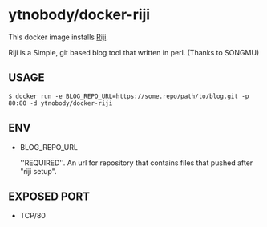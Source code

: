 # ytnobody/docker-riji

This docker image installs [Riji](http://search.cpan.org/~songmu/Riji-0.1.3/lib/Riji.pm). 

Riji is a Simple, git based blog tool that written in perl. (Thanks to SONGMU)

## USAGE

```
$ docker run -e BLOG_REPO_URL=https://some.repo/path/to/blog.git -p 80:80 -d ytnobody/docker-riji
```

## ENV

* BLOG\_REPO\_URL 

  ''REQUIRED''. An url for repository that contains files that pushed after "riji setup".

## EXPOSED PORT

* TCP/80


